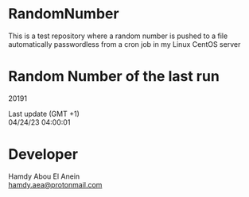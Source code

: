 # RandomNumber    
This is a test repository where a random number is pushed to a file automatically passwordless from a cron job in my Linux CentOS server    
# Random Number of the last run   
20191
      
Last update (GMT +1)    
04/24/23 04:00:01
# Developer    
Hamdy Abou El Anein   
hamdy.aea@protonmail.com
